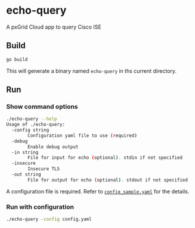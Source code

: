 # echo-query

A pxGrid Cloud app to query Cisco ISE

## Build

```bash
go build
```

This will generate a binary named `echo-query` in ths current directory.

## Run

### Show command options

```bash
./echo-query --help
Usage of ./echo-query:
  -config string
    	Configuration yaml file to use (required)
  -debug
    	Enable debug output
  -in string
    	File for input for echo (optional). stdin if not specified
  -insecure
    	Insecure TLS
  -out string
    	File for output for echo (optional). stdout if not specified

```

A configuration file is required. Refer to [`config_sample.yaml`](./config_sample.yaml) for the details.

### Run with configuration

```bash
./echo-query -config config.yaml
```

